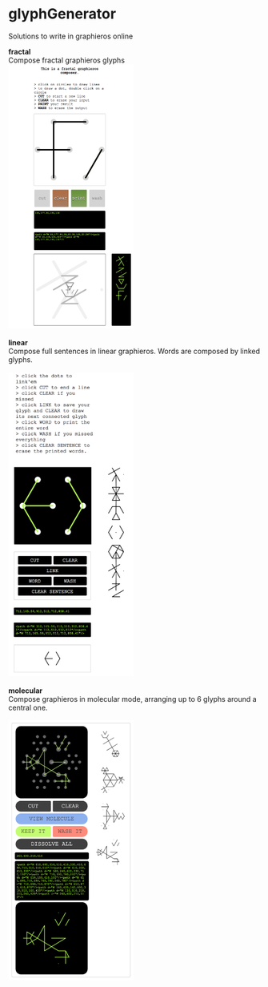 # glyphGenerator

Solutions to write in graphieros online

<b>fractal</b><br>
Compose fractal graphieros glyphs
<br>
<img src="https://github.com/graphieros/glyphGenerator/blob/master/fractal/gcsc2.png" width="250px">
<br><br>
<b>linear</b><br>
Compose full sentences in linear graphieros. Words are composed by linked glyphs.
<br><br>
<img src="https://github.com/graphieros/glyphGenerator/blob/master/linear/linear.png" width="250px">
<br><br>
<b>molecular</b><br>
Compose graphieros in molecular mode, arranging up to 6 glyphs around a central one.
<br><br>
<img src="https://github.com/graphieros/glyphGenerator/blob/master/molecular/molecular.png" width="250px">

